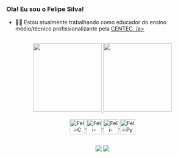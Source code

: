 ### Ola! Eu sou o Felipe Silva!
 - 👨‍💻 Estou atualmente trabalhando como educador do ensino médio/técnico profissionalizante pela <a href = "https://www.centec.org.br"> CENTEC. /a>
 
 ##
 
 <div align="center">
  <a href="https://github.com/felipesilva543">
  <img height="180em" src="https://github-readme-stats-sigma-five.vercel.app/api?username=felipesilva543&show_icons=true&theme=dark&include_all_commits=true&count_private=true"/>
  <img height="180em" src="https://github-readme-stats-sigma-five.vercel.app/api/top-langs/?username=felipesilva543&layout=compact&langs_count=7&theme=dark"/>
</div>
  
  <div align="center" style="display: inline_block"><br>
  <img align="center" alt="Feli-C" height="40" width="40" src="https://cdn.jsdelivr.net/gh/devicons/devicon/icons/c/c-plain.svg">
  <img align="center" alt="Feli-C++" height="40" width="40" src="https://cdn.jsdelivr.net/gh/devicons/devicon/icons/cplusplus/cplusplus-plain.svg">
  <img align="center" alt="Feli-Arduino" height="40" width="40" src="https://cdn.jsdelivr.net/gh/devicons/devicon/icons/arduino/arduino-original-wordmark.svg">
  <img align="center" alt="Feli-Py" height="40" width="40" src="https://cdn.jsdelivr.net/gh/devicons/devicon/icons/python/python-original-wordmark.svg">
  </div>
  
  ##
  
  <div align="center"> 
  <a href = "mailto:ffelipes543@gmail.com"><img src="https://img.shields.io/badge/-Gmail-%23333?style=for-the-badge&logo=gmail&logoColor=white" target="_blank"></a>
  <a href="https://www.linkedin.com/in/ffelipesilva/" target="_blank"><img src="https://img.shields.io/badge/-LinkedIn-%230077B5?style=for-the-badge&logo=linkedin&logoColor=white" target="_blank"></a> 
 

</div>
